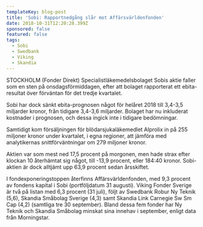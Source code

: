 ```yaml
---
templateKey: blog-post
title: 'Sobi: Rapportnedgång slår mot Affärsvärldenfonden'
date: 2018-10-31T12:20:28.399Z
sponsored: false
featured: false
tags:
  - Sobi
  - Swedbank
  - Viking
  - Skandia
---
```

STOCKHOLM (Fonder Direkt) Specialistläkemedelsbolaget Sobis aktie faller som en sten på onsdagsförmiddagen, efter att bolaget rapporterat ett ebita-resultat över förväntan för det tredje kvartalet.

Sobi har dock sänkt ebita-prognosen något för helåret 2018 till 3,4-3,5 miljarder kronor, från tidigare 3,4-3,6 miljarder. Bolaget har nu inkluderat kostnader i prognosen, och dessa ingick inte i tidigare bedömningar.

Samtidigt kom försäljningen för blödarsjukaläkemedlet Alprolix in på 255 miljoner kronor under kvartalet, i egna regioner, att jämföra med analytikernas snittförväntningar om 279 miljoner kronor.

Aktien var som mest ned 17,5 procent på morgonen, men hade strax efter klockan 10 återhämtat sig något, till -13,9 procent, eller 184:40 kronor. Sobi-aktien är dock alltjämt upp 63,9 procent sedan årsskiftet.

I fondexponeringstoppen återfinns Affärsvärldenfonden, med 9,3 procent av fondens kapital i Sobi (portföljdatum 31 augusti). Viking Fonder Sverige är två på listan med 6,3 procent (31 juli), följt av Swedbank Robur Ny Teknik (5,6), Skandia Småbolag Sverige (4,3) samt Skandia Link Carnegie Sw Sm Cap (4,2) (samtliga tre 30 september). Bland dessa fem fonder har Ny Teknik och Skandia Småbolag minskat sina innehav i september, enligt data från Morningstar.
